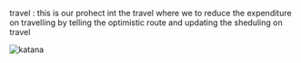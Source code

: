 travel :
this is our prohect int the travel where we to reduce the expenditure on travelling by telling  the optimistic route and updating the sheduling on travel 




![katana](https://github.com/user-attachments/assets/308ae1a5-b89e-47bb-8e27-abebedd93437)
